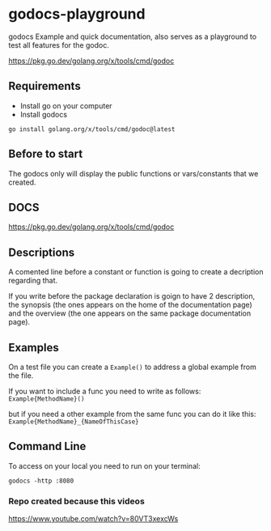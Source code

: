 # godocs-playground

godocs Example and quick documentation, also serves as a playground to test all features for the godoc.

https://pkg.go.dev/golang.org/x/tools/cmd/godoc

## Requirements

- Install go on your computer
- Install godocs

```
go install golang.org/x/tools/cmd/godoc@latest
```

## Before to start

The godocs only will display the public functions or vars/constants that we created.

## DOCS

https://pkg.go.dev/golang.org/x/tools/cmd/godoc

## Descriptions

A comented line before a constant or function is going to create a decription regarding that.

If you write before the package declaration is goign to have 2 description, the synopsis (the ones appears on the home of the documentation page) and the overview (the one appears on the same package documentation page).

## Examples

On a test file you can create a `Example()` to address a global example from the file.

If you want to include a func you need to write as follows: `Example{MethodName}()`

but if you need a other example from the same func you can do it like this: `Example{MethodName}_{NameOfThisCase}`

## Command Line

To access on your local you need to run on your terminal:

```
godocs -http :8080
```

### Repo created because this videos

https://www.youtube.com/watch?v=80VT3xexcWs